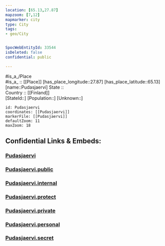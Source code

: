 ```yaml
---
location: [65.13,27.87] 
mapzoom: [7,12] 
mapmarker: city 
type: City
tags:
- geo/City


SpocWebEntityId: 33544
isDeleted: false
confidential: public

---
```

#is_a_/Place  
#is_a_ :: [[Place]] 
[has_place_longitude::27.87] 
[has_place_latitude::65.13] 
[name::Pudasjaervi] 
State ::  
Country :: [[Finland]]  
[StateId::] 
[Population::] 
[Unknown::] 


```leaflet
id: Pudasjaervi
coordinates: [[Pudasjaervi]] 
markerFile: [[Pudasjaervi]] 
defaultZoom: 11 
maxZoom: 18
```


## Confidential Links & Embeds: 

### [Pudasjaervi](/_Standards/Earth/Continent/Europe/Europe~North/Finland/Provinces~Finland/Oulu/counties~Oulu/Ostrobothnia~North/City/Pudasjaervi.md) 

### [Pudasjaervi.public](/_public/Earth/Continent/Europe/Europe~North/Finland/Provinces~Finland/Oulu/counties~Oulu/Ostrobothnia~North/City/Pudasjaervi.public.md) 

### [Pudasjaervi.internal](/_internal/Earth/Continent/Europe/Europe~North/Finland/Provinces~Finland/Oulu/counties~Oulu/Ostrobothnia~North/City/Pudasjaervi.internal.md) 

### [Pudasjaervi.protect](/_protect/Earth/Continent/Europe/Europe~North/Finland/Provinces~Finland/Oulu/counties~Oulu/Ostrobothnia~North/City/Pudasjaervi.protect.md) 

### [Pudasjaervi.private](/_private/Earth/Continent/Europe/Europe~North/Finland/Provinces~Finland/Oulu/counties~Oulu/Ostrobothnia~North/City/Pudasjaervi.private.md) 

### [Pudasjaervi.personal](/_personal/Earth/Continent/Europe/Europe~North/Finland/Provinces~Finland/Oulu/counties~Oulu/Ostrobothnia~North/City/Pudasjaervi.personal.md) 

### [Pudasjaervi.secret](/_secret/Earth/Continent/Europe/Europe~North/Finland/Provinces~Finland/Oulu/counties~Oulu/Ostrobothnia~North/City/Pudasjaervi.secret.md)

